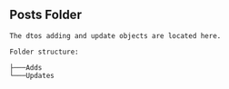 ## Posts Folder

    The dtos adding and update objects are located here.

```
Folder structure:

├───Adds
└───Updates

```

<!-- First write date: 03:07 22.08.2022 -->
<!-- Update date: Null-->
